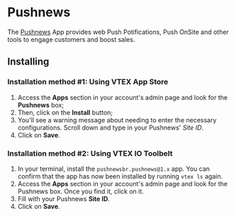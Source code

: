 # Pushnews

The [Pushnews](https://pushnews.eu) App provides web Push Potifications, Push OnSite and other tools to engage customers and boost sales.

## Installing

### Installation method #1: Using VTEX App Store

1. Access the **Apps** section in your account's admin page and look for the **Pushnews** box;
2. Then, click on the **Install** button;
3. You'll see a warning message about needing to enter the necessary configurations. Scroll down and type in your Pushnews' *Site ID*.
4. Click on **Save**.

### Installation method #2: Using VTEX IO Toolbelt

1. In your terminal, install the `pushnewsbr.pushnews@1.x` app. You can confirm that the app has now been installed by running `vtex ls` again.
2. Access the **Apps** section in your account's admin page and look for the Pushnews box. Once you find it, click on it.
3. Fill with your Pushnews **Site ID**.
4. Click on **Save**.
